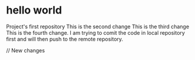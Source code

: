 # hello world
Project's first repository
This is the second change
This is the third change
This is the fourth change. I am trying to comit the code in local repository first and will then push to the remote repository. 

// New changes

